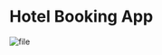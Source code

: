 # Hotel Booking App

![file](https://github.com/user-attachments/assets/87ed417e-5572-428e-981d-4e6728633185)



